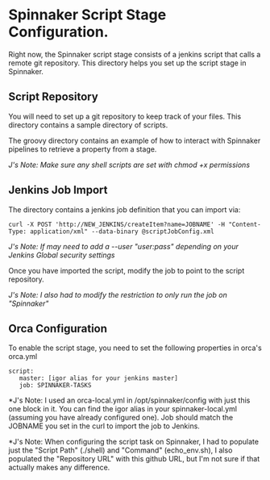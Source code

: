 # Spinnaker Script Stage Configuration.

Right now, the Spinnaker script stage consists of a jenkins script that calls a remote git repository. This directory helps you set up the script stage in Spinnaker.

## Script Repository

You will need to set up a git repository to keep track of your files. This directory contains a sample directory of scripts.

The groovy directory contains an example of how to interact with Spinnaker pipelines to retrieve a property from a stage.

*J's Note:  Make sure any shell scripts are set with chmod +x permissions*

## Jenkins Job Import

The directory contains a jenkins job definition that you can import via:

`curl -X POST 'http://NEW_JENKINS/createItem?name=JOBNAME' -H "Content-Type: application/xml" --data-binary @scriptJobConfig.xml`

*J's Note:  If may need to add a --user "user:pass" depending on your Jenkins Global security settings*

Once you have imported the script, modify the job to point to the script repository.

*J's Note:  I also had to modify the restriction to only run the job on "Spinnaker"*

## Orca Configuration

To enable the script stage, you need to set the following properties in orca's orca.yml

```
script:
   master: [igor alias for your jenkins master]
   job: SPINNAKER-TASKS
```

*J's Note:  I used an orca-local.yml in /opt/spinnaker/config with just this one block in it.  You can find the igor alias in your spinnaker-local.yml (assuming you have already configured one).  Job should match the JOBNAME you set in the curl to import the job to Jenkins.

*J's Note:  When configuring the script task on Spinnaker, I had to populate just the "Script Path" (./shell) and "Command" (echo_env.sh), I also populated the "Repository URL" with this github URL, but I'm not sure if that actually makes any difference.
